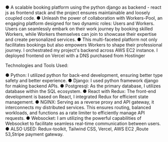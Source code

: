 ● A scalable booking platform using the python django as backend - react js as frontend
stack and the project ensures maintainable and loosely coupled code.
● Unleash the power of collaboration with Workers-Pool, an engaging platform designed
for two dynamic roles: Users and Workers. Users can seamlessly embark on their work
journey by booking skilled Workers, while Workers themselves can join to showcase
their expertise and create personalized services.
● This multi-faceted platform not only facilitates bookings but also empowers Workers to
shape their professional journey. I orchestrated my project's backend across AWS EC2
instance. I deployed frontend on Vercel with a DNS purchased from Hostinger

Technologies and Tools Used:

● Python: I utilized python for back-end development, ensuring better type safety and
better experience.
● Django: I used python framework django for making backend APIs.
● Postgresql: As the primary database, I utilizes database within the SQL ecosystem.
● React with Redux: The front-end development is based on React, I integrated Redux for
efficient state management.
● NGINX: Serving as a reverse proxy and API gateway, it interconnects my distributed
services. This ensures routing, balanced workloads, and functions as a rate limiter to
efficiently manage API requests.
● Websocket: I am utilizing the powerful capabilities of Websocket to facilitate seamless
real-time communication between users.
● ALSO USED: Redux-toolkit, Tailwind CSS, Vercel, AWS EC2 ,Route 53,Stripe payment
gateway.
